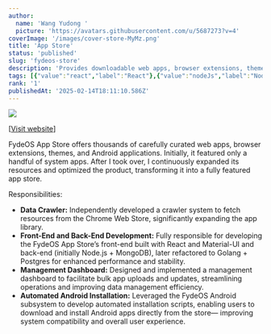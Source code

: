 ```yaml
---
author:
  name: 'Wang Yudong '
  picture: 'https://avatars.githubusercontent.com/u/5687273?v=4'
coverImage: '/images/cover-store-MyMz.png'
title: 'App Store'
status: 'published'
slug: 'fydeos-store'
description: 'Provides downloadable web apps, browser extensions, themes, and Android apps.'
tags: [{"value":"react","label":"React"},{"value":"nodeJs","label":"Node.js"},{"label":"MongoDb","value":"mongoDb"},{"value":"golang","label":"Golang"},{"value":"postgres","label":"Postgres"}]
rank: '1'
publishedAt: '2025-02-14T18:11:10.586Z'
---
```


![](/images/cover-store-MyNj.png)

\[[Visit website](https://store.fydeos.io)\]

FydeOS App Store offers thousands of carefully curated web apps, browser extensions, themes, and Android applications. Initially, it featured only a handful of system apps. After I took over, I continuously expanded its resources and optimized the product, transforming it into a fully featured app store.

Responsibilities:

- **Data Crawler:** Independently developed a crawler system to fetch resources from the Chrome Web Store, significantly expanding the app library.
- **Front-End and Back-End Development:** Fully responsible for developing the FydeOS App Store’s front-end built with React and Material-UI and back-end (initially Node.js + MongoDB), later refactored to Golang + Postgres for enhanced performance and stability.
- **Management Dashboard:** Designed and implemented a management dashboard to facilitate bulk app uploads and updates, streamlining operations and improving data management efficiency.
- **Automated Android Installation:** Leveraged the FydeOS Android subsystem to develop automated installation scripts, enabling users to download and install Android apps directly from the store— improving system compatibility and overall user experience.